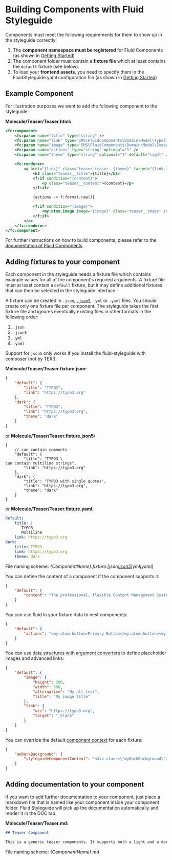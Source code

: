 # Building Components with Fluid Styleguide

Components must meet the following requirements for them to show up in the styleguide correctly:

1. The **component namespace must be registered** for Fluid Components (as shown in [Getting Started](../README.md))
2. The component folder must contain a **fixture file** which at least contains the `default` fixture (see below).
3. To load your **frontend assets**, you need to specify them in the FluidStyleguide.yaml configuration file
(as shown in [Getting Started](../README.md))

## Example Component

For illustration purposes we want to add the following component to the styleguide:

**Molecule/Teaser/Teaser.html:**

```xml
<fc:component>
    <fc:param name="title" type="string" />
    <fc:param name="link" type="SMS\FluidComponents\Domain\Model\Typolink" />
    <fc:param name="image" type="SMS\FluidComponents\Domain\Model\Image" optional="1" />
    <fc:param name="actions" type="string" optional="1" />
    <fc:param name="theme" type="string" optional="1" default="light" />

    <fc:renderer>
        <a href="{link}" class="teaser teaser--{theme}" target="{link.target}">
            <h3 class="teaser__title">{title}</h3>
            <f:if condition="{content}">
                <p class="teaser__content">{content}</p>
            </f:if>

            {actions -> f:format.raw()}

            <f:if condition="{image}">
                <my:atom.image image="{image}" class="teaser__image" />
            </f:if>
        </a>
    </fc:renderer>
</fc:component>
```

For further instructions on how to build components, please refer to the [documentation of Fluid Components](https://github.com/sitegeist/fluid-components).

## Adding fixtures to your component

Each component in the styleguide needs a fixture file which contains example values for all of the component's required arguments.
A fixture file must at least contain a `default` fixture, but it may define additional fixtures that can then be selected
in the styleguide interface.

A fixture can be created in `.json`, [`.json5`](https://json5.org/), `.yml` or `.yaml` files. You should create only one fixture file per
component. The styleguide takes the first fixture file and ignores eventually existing files in other formats in the
following order:

1. `.json`
2. `.json5`
3. `.yml`
4. `.yaml`

Support for `json5` only works if you install the fluid-styleguide with composer (not by TER!).

**Molecule/Teaser/Teaser.fixture.json:**

```json
{
    "default": {
        "title": "TYPO3",
        "link": "https://typo3.org"
    },
    "dark": {
        "title": "TYPO3",
        "link": "https://typo3.org",
        "theme": "dark"
    }
}
```

or **Molecule/Teaser/Teaser.fixture.json5:**

```json5
{
    // can contain comments
    "default": {
        "title": "TYPO3 \
can contain multiline strings",
        "link": "https://typo3.org"
    },
    "dark": {
        "title": 'TYPO3 with single quotes',
        "link": "https://typo3.org",
        "theme": "dark"
    }
}
```

or **Molecule/Teaser/Teaser.fixture.yaml:**

```yaml
default:
    title: |
       TYPO3
       Multiline
    link: https://typo3.org
dark:
    title: TYPO3
    link: https://typo3.org
    theme: dark
```

File naming scheme: *{ComponentName}.fixture.[json|[json5](https://json5.org/)|yml|yaml]*

You can define the content of a component if the component supports it:

```json
{
    "default": {
        "content": "The professional, flexible Content Management System"
    }
}
```

You can use fluid in your fixture data to nest components:

```json
{
    "default": {
        "actions": "<my:atom.button>Primary Button</my:atom.button><my:atom.button isSecondary='1'>Secondary Button</my:atom.button>"
    }
}
```

You can use [data structures with argument converters](https://github.com/sitegeist/fluid-components/blob/master/Documentation/DataStructures.md) to define placeholder images and advanced links:

```json
{
    "default": {
        "image": {
            "height": 300,
            "width": 500,
            "alternative": "My alt text",
            "title": "My image title"
        },
        "link": {
            "uri": "https://typo3.org",
            "target": "_blank"
        }
    }
}
```

You can override the default [component context](./ConfigurationReference.md) for each fixture:

```json
{
    "onDarkBackground": {
        "styleguideComponentContext": "<div class=\"myDarkBackground\">|</div>"
    }
}
```

## Adding documentation to your component

If you want to add further documentation to your component, just place a markdown file that is named like your component
inside your component folder. Fluid Styleguide will pick up the documentation automatically and render it in the DOC tab.

**Molecule/Teaser/Teaser.md:**

```markdown
## Teaser Component

This is a generic teaser components. It supports both a light and a dark styling. [...]
```

File naming scheme: *{ComponentName}.md*
